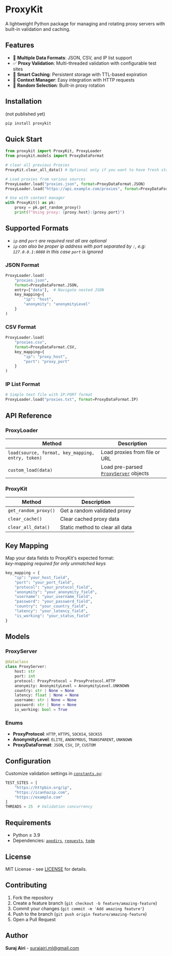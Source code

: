 # ProxyKit

A lightweight Python package for managing and rotating proxy servers with built-in validation and caching.

## Features

- 🔄 **Multiple Data Formats**: JSON, CSV, and IP list support
- ✅ **Proxy Validation**: Multi-threaded validation with configurable test sites
- 💾 **Smart Caching**: Persistent storage with TTL-based expiration
- 🎯 **Context Manager**: Easy integration with HTTP requests
- 🔀 **Random Selection**: Built-in proxy rotation

## Installation

(not published yet)

```bash
pip install proxykit
```

## Quick Start

```python
from proxykit import ProxyKit, ProxyLoader
from proxykit.models import ProxyDataFormat

# clear all previous Proxies
ProxyKit.clear_all_data() # Optional only if you want to have fresh start

# Load proxies from various sources
ProxyLoader.load("proxies.json", format=ProxyDataFormat.JSON)
ProxyLoader.load("https://api.example.com/proxies", format=ProxyDataFormat.JSON)

# Use with context manager
with ProxyKit() as pk:
    proxy = pk.get_random_proxy()
    print(f"Using proxy: {proxy.host}:{proxy.port}")
```

## Supported Formats

- _`ip` and `port` are required rest all are optional_
- _`ip` can also be proper ip address with port separated by `:`, e.g: `127.0.0.1:8080` in this case `port` is ignored_

### JSON Format

```python
ProxyLoader.load(
    "proxies.json",
    format=ProxyDataFormat.JSON,
    entry=["data"],  # Navigate nested JSON
    key_mapping={
        "ip": "host",
        "anonymity": "anonymityLevel"
    }
)
```

### CSV Format

```python
ProxyLoader.load(
    "proxies.csv",
    format=ProxyDataFormat.CSV,
    key_mapping={
        "ip": "proxy_host",
        "port": "proxy_port"
    }
)
```

### IP List Format

```python
# Simple text file with IP:PORT format
ProxyLoader.load("proxies.txt", format=ProxyDataFormat.IP)
```

## API Reference

### ProxyLoader

| Method                                            | Description                                                     |
| ------------------------------------------------- | --------------------------------------------------------------- |
| `load(source, format, key_mapping, entry, token)` | Load proxies from file or URL                                   |
| `custom_load(data)`                               | Load pre-parsed [`ProxyServer`](src/proxykit/models.py) objects |

### ProxyKit

| Method               | Description                     |
| -------------------- | ------------------------------- |
| `get_random_proxy()` | Get a random validated proxy    |
| `clear_cache()`      | Clear cached proxy data         |
| `clear_all_data()`   | Static method to clear all data |

## Key Mapping

Map your data fields to ProxyKit's expected format:
<br> _key-mapping required for only unmatched keys_

```python
key_mapping = {
    "ip": "your_host_field",
    "port": "your_port_field",
    "protocol": "your_protocol_field",
    "anonymity": "your_anonymity_field",
    "username": "your_username_field",
    "password": "your_password_field",
    "country": "your_country_field",
    "latency": "your_latency_field",
    "is_working": "your_status_field"
}
```

## Models

### ProxyServer

```python
@dataclass
class ProxyServer:
    host: str
    port: int
    protocol: ProxyProtocol = ProxyProtocol.HTTP
    anonymity: AnonymityLevel = AnonymityLevel.UNKNOWN
    country: str | None = None
    latency: float | None = None
    username: str | None = None
    password: str | None = None
    is_working: bool = True
```

### Enums

- **ProxyProtocol**: `HTTP`, `HTTPS`, `SOCKS4`, `SOCKS5`
- **AnonymityLevel**: `ELITE`, `ANONYMOUS`, `TRANSPARENT`, `UNKNOWN`
- **ProxyDataFormat**: `JSON`, `CSV`, `IP`, `CUSTOM`

## Configuration

Customize validation settings in [`constants.py`](src/proxykit/constants.py):

```python
TEST_SITES = [
    "https://httpbin.org/ip",
    "https://icanhazip.com",
    "https://example.com"
]
THREADS = 25  # Validation concurrency
```

## Requirements

- Python ≥ 3.9
- Dependencies: [`appdirs`](https://pypi.org/project/appdirs/), [`requests`](https://pypi.org/project/requests/), [`tqdm`](https://pypi.org/project/tqdm/)

## License

MIT License - see [LICENSE](LICENSE) for details.

## Contributing

1. Fork the repository
2. Create a feature branch (`git checkout -b feature/amazing-feature`)
3. Commit your changes (`git commit -m 'Add amazing feature'`)
4. Push to the branch (`git push origin feature/amazing-feature`)
5. Open a Pull Request

## Author

**Suraj Airi** - [surajairi.ml@gmail.com](mailto:surajairi.ml@gmail.com)
